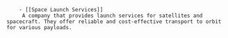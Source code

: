         - [[Space Launch Services]]
         A company that provides launch services for satellites and spacecraft. They offer reliable and cost-effective transport to orbit for various payloads.


